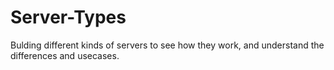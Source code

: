 # Server-Types

Bulding different kinds of servers to see how they work, and understand the differences and usecases.